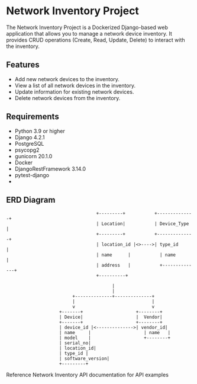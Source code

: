 # Network Inventory Project

The Network Inventory Project is a Dockerized Django-based web application that allows you to manage a network device inventory. It provides CRUD operations (Create, Read, Update, Delete) to interact with the inventory.

## Features

- Add new network devices to the inventory.
- View a list of all network devices in the inventory.
- Update information for existing network devices.
- Delete network devices from the inventory.

## Requirements

- Python 3.9 or higher
- Django 4.2.1
- PostgreSQL
- psycopg2
- gunicorn 20.1.0
- Docker
- DjangoRestFramework 3.14.0
- pytest-django
- 


## ERD Diagram

                                      +---------+           +--------------+
                                      | Location|           | Device_Type  |
                                      +---------+           +--------------+
                                      | location_id |<>---->| type_id      |
                                      | name      |           | name        |
                                      | address   |           +--------------+
                                      +----------+

                                            |
                                            |
                             +--------------+--------------+
                             |                             |
                             v                             v
                        +-------+                    +--------+
                        | Device|                    |  Vendor|
                        +-------+                    +--------+
                        | device_id |<-------------->| vendor_id|
                        | name     |                    | name   |
                        | model    |                    +--------+
                        | serial_no|
                        | location_id|
                        | type_id |
                        | software_version|
                        +---------+


Reference Network Inventory API documentation for API examples